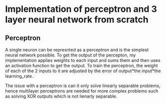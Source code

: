 # **Implementation of perceptron and 3 layer neural network from scratch**

## **Perceptron**
A single neuron can be represnted as a perceptron and is the simplest neural network possible.
To get the output of the percepton, my implementation applies weights to each input and sums them and then uses an activation function to get the output.
To train the perceptron, the weight of each of the 2 inputs to it are adjusted by the error of output\*the input\*the learning_rate. 

The issue with a perceptron is can it only solve linearly separable problems, hence multilayer perceptrons are needed for more complex problems such as solving XOR outputs which is not lienarly separable.
